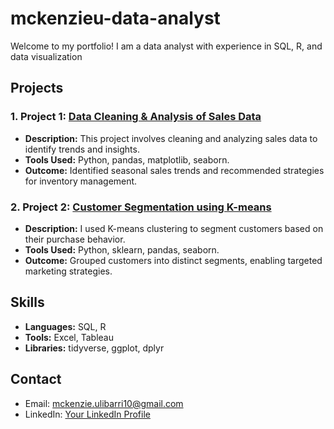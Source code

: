 # mckenzieu-data-analyst
Welcome to my portfolio! I am a data analyst with experience in SQL, R, and data visualization

## Projects

### 1. Project 1: [Data Cleaning & Analysis of Sales Data](https://github.com/your-username/sales-data-analysis)
- **Description:** This project involves cleaning and analyzing sales data to identify trends and insights.
- **Tools Used:** Python, pandas, matplotlib, seaborn.
- **Outcome:** Identified seasonal sales trends and recommended strategies for inventory management.

### 2. Project 2: [Customer Segmentation using K-means](https://github.com/your-username/customer-segmentation)
- **Description:** I used K-means clustering to segment customers based on their purchase behavior.
- **Tools Used:** Python, sklearn, pandas, seaborn.
- **Outcome:** Grouped customers into distinct segments, enabling targeted marketing strategies.

## Skills
- **Languages:** SQL, R
- **Tools:** Excel, Tableau
- **Libraries:** tidyverse, ggplot, dplyr

## Contact
- Email: [mckenzie.ulibarri10@gmail.com](mailto:mckenzie.ulibarri10@gmail.com)
- LinkedIn: [Your LinkedIn Profile](https://linkedin.com/in/your-profile)
